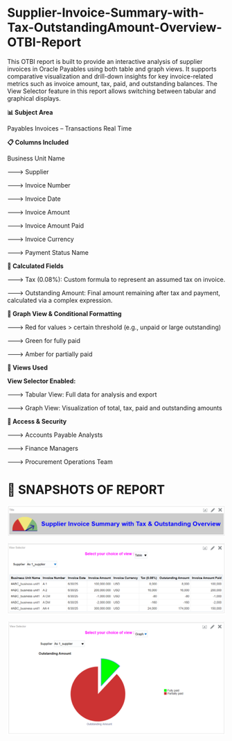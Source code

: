 # Supplier-Invoice-Summary-with-Tax-OutstandingAmount-Overview-OTBI-Report

This OTBI report is built to provide an interactive analysis of supplier invoices in Oracle Payables using both table and graph views. It supports comparative visualization and drill-down insights for key invoice-related metrics such as invoice amount, tax, paid, and outstanding balances. The View Selector feature in this report allows switching between tabular and graphical displays.


**📊 Subject Area**

Payables Invoices – Transactions Real Time

**📋 Columns Included**

Business Unit Name

---> Supplier

---> Invoice Number	

---> Invoice Date	

---> Invoice Amount	

---> Invoice Amount Paid	

---> Invoice Currency	

---> Payment Status Name	

**🧠 Calculated Fields**

---> Tax (0.08%): Custom formula to represent an assumed tax on invoice.

---> Outstanding Amount: Final amount remaining after tax and payment, calculated via a complex expression.

**🎨 Graph View & Conditional Formatting**

---> Red for values > certain threshold (e.g., unpaid or large outstanding)

---> Green for fully paid

---> Amber for partially paid

**🔀 Views Used**

**View Selector Enabled:**

---> Tabular View: Full data for analysis and export

---> Graph View: Visualization of total, tax, paid and outstanding amounts

**🔐 Access & Security**

---> Accounts Payable Analysts

---> Finance Managers

---> Procurement Operations Team

# 📸 SNAPSHOTS OF REPORT 


 ![img_alt](https://github.com/Jay-reddy-adv/Supplier-Invoice-Summary-with-Tax-Outstanding-Overview-OTBI-Report/blob/b463ed939c1be6b37f630f266562d8b65957700a/Title.png)

 ![img_alt](https://github.com/Jay-reddy-adv/Supplier-Invoice-Summary-with-Tax-Outstanding-Overview-OTBI-Report/blob/b463ed939c1be6b37f630f266562d8b65957700a/Table%20view%20in%20View%20Selector.png)

 ![img_alt](https://github.com/Jay-reddy-adv/Supplier-Invoice-Summary-with-Tax-Outstanding-Overview-OTBI-Report/blob/b463ed939c1be6b37f630f266562d8b65957700a/Graph%20view%20in%20View%20Selector.png)


 













